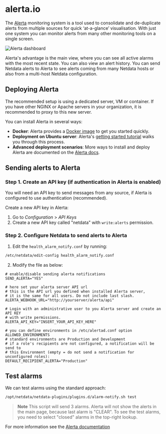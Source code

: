 <!--
title: "alerta.io"
description: "Send alarm notifications to Alerta to see the latest health status updates from multiple nodes in a single interface."
custom_edit_url: https://github.com/netdata/netdata/edit/master/health/notifications/alerta/README.md
-->

# alerta.io

The [Alerta](https://alerta.io) monitoring system is a tool used to
consolidate and de-duplicate alerts from multiple sources for quick
‘at-a-glance’ visualisation. With just one system you can monitor
alerts from many other monitoring tools on a single screen.

![Alerta dashboard](https://docs.alerta.io/_images/alerta-screen-shot-3.png "Alerta dashboard showing several alerts.")

Alerta's advantage is the main view, where you can see all active alarms with the most recent state. You can also view an alert history. You can send Netdata alerts to Alerta to see alerts coming from many Netdata hosts or also from a multi-host
Netdata configuration. 

## Deploying Alerta

The recommended setup is using a dedicated server, VM or container. If you have other NGINX or Apache servers in your organization,
it is recommended to proxy to this new server.

You can install Alerta in several ways:
- **Docker**: Alerta provides a [Docker image](https://hub.docker.com/r/alerta/alerta-web/) to get you started quickly.
- **Deployment on Ubuntu server**: Alerta's [getting started tutorial](https://docs.alerta.io/gettingstarted/tutorial-1-deploy-alerta.html) walks you through this process. 
- **Advanced deployment scenarios**: More ways to install and deploy Alerta are documented on the [Alerta docs](http://docs.alerta.io/en/latest/deployment.html).

## Sending alerts to Alerta

### Step 1. Create an API key (if authentication in Alerta is enabled)

You will need an API key to send messages from any source, if
Alerta is configured to use authentication (recommended). 

Create a new API key in Alerta: 
1. Go to *Configuration* > *API Keys* 
2. Create a new API key called "netdata" with `write:alerts` permission.

### Step 2. Configure Netdata to send alerts to Alerta
1. Edit the `health_alarm_notify.conf` by running:
```sh
/etc/netdata/edit-config health_alarm_notify.conf
```

2. Modify the file as below:
```
# enable/disable sending alerta notifications
SEND_ALERTA="YES"

# here set your alerta server API url
# this is the API url you defined when installed Alerta server, 
# it is the same for all users. Do not include last slash.
ALERTA_WEBHOOK_URL="http://yourserver/alerta/api"

# Login with an administrative user to you Alerta server and create an API KEY
# with write permissions.
ALERTA_API_KEY="INSERT_YOUR_API_KEY_HERE"

# you can define environments in /etc/alertad.conf option ALLOWED_ENVIRONMENTS
# standard environments are Production and Development
# if a role's recipients are not configured, a notification will be send to
# this Environment (empty = do not send a notification for unconfigured roles):
DEFAULT_RECIPIENT_ALERTA="Production"
```

## Test alarms

We can test alarms using the standard approach:

```sh
/opt/netdata/netdata-plugins/plugins.d/alarm-notify.sh test
```

> **Note** This script will send 3 alarms. 
> Alerta will not show the alerts in the main page, because last alarm is "CLEAR".
> To see the test alarms, you need to select "closed" alarms in the top-right lookup. 

For more information see the [Alerta documentation](https://docs.alerta.io)


